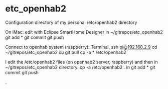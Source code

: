 # etc_openhab2
Configuration directory of my personal /etc/openhab2 directory

On iMac:
edit with Eclipse SmartHome Designer in ~/gitrepos/etc_openhab2
git add *
git commit
git push

Connect to openhab system (raspberry):
Terminal, ssh pi@192.168.2.9
cd ~/gitrepos/etc_openhab2
su
git pull
cp -a * /etc/openhab2

I edit the /etc/openhab2 files (on openhab2 server, raspberry) and then
in ~/gitrepos/etc_openhab2 directory.
cp -a /etc/openhab2 . in
git add *
git commit
git push

.
